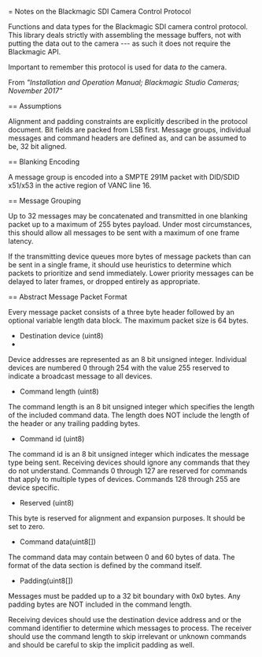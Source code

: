 = Notes on the Blackmagic SDI Camera Control Protocol

Functions and data types for the Blackmagic SDI camera control protocol.
This library deals strictly with assembling the message buffers, not with
putting the data out to the camera --- as such it does not require the
Blackmagic API.

Important to remember this protocol is used for data _to_ the camera.


From _"Installation and Operation Manual; Blackmagic Studio Cameras; November 2017"_


== Assumptions

Alignment and padding constraints are explicitly described in the protocol document. Bit fields are packed from LSB first. Message groups, individual messages and command headers are defined as, and can be assumed to be, 32 bit aligned.

== Blanking Encoding

A message group is encoded into a SMPTE 291M packet with DID/SDID x51/x53 in the active region of VANC line 16.

== Message Grouping

Up to 32 messages may be concatenated and transmitted in one blanking packet up to a maximum of 255 bytes payload. Under most circumstances, this should allow all messages to be sent with a maximum of one frame latency.

If the transmitting device queues more bytes of message packets than can be sent in a single frame, it should use heuristics to determine which packets to prioritize and send immediately. Lower priority messages can be delayed to later frames, or dropped entirely as appropriate.

== Abstract Message Packet Format

Every message packet consists of a three byte header followed by an optional variable length data block. The maximum packet size is 64 bytes.

* Destination device (uint8)
*
Device addresses are represented as an 8 bit unsigned integer. Individual devices are numbered 0 through 254 with the value 255 reserved to indicate a broadcast message to all devices.

* Command length (uint8)

The command length is an 8 bit unsigned integer which specifies the length of the included command data. The length does NOT include the length of the header or any trailing padding bytes.

* Command id (uint8)

The command id is an 8 bit unsigned integer which indicates the message type being sent. Receiving devices should ignore any commands that they do not understand. Commands 0 through 127 are reserved for commands that apply to multiple types of devices. Commands 128 through 255 are device specific.

* Reserved (uint8)

This byte is reserved for alignment and expansion purposes. It should be set to zero.

* Command data(uint8[])

The command data may contain between 0 and 60 bytes of data. The format of the data section is defined by the command itself.

* Padding(uint8[])

Messages must be padded up to a 32 bit boundary with 0x0 bytes. Any padding bytes are NOT included in the command length.

Receiving devices should use the destination device address and or the command identifier to determine which messages to process. The receiver should use the command length to skip irrelevant or unknown commands and should be careful to skip the implicit padding as well.
